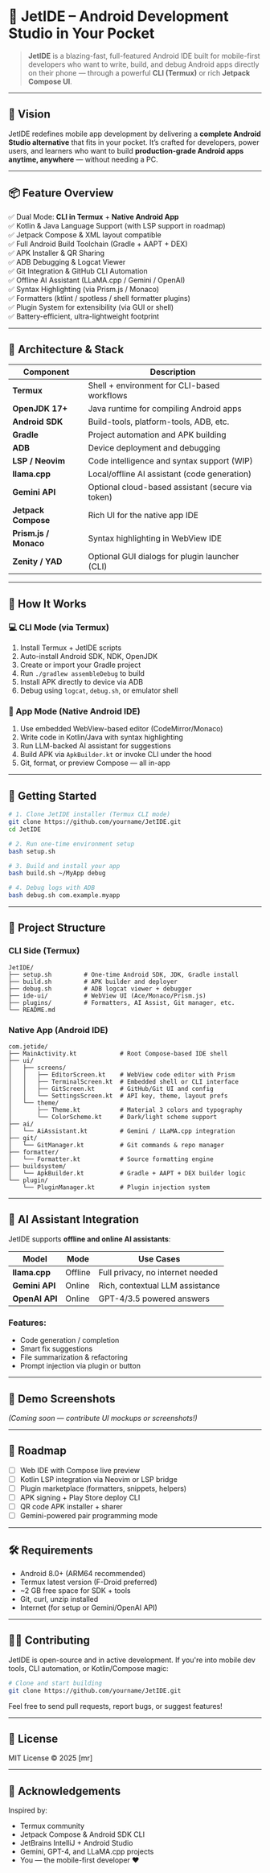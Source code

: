 # 🚀 JetIDE – Android Development Studio in Your Pocket

> **JetIDE** is a blazing-fast, full-featured Android IDE built for mobile-first developers who want to write, build, and debug Android apps directly on their phone — through a powerful **CLI (Termux)** or rich **Jetpack Compose UI**.

---

## 🎯 Vision

JetIDE redefines mobile app development by delivering a **complete Android Studio alternative** that fits in your pocket. It’s crafted for developers, power users, and learners who want to build **production-grade Android apps anytime, anywhere** — without needing a PC.

---

## 📦 Feature Overview

✅ Dual Mode: **CLI in Termux** + **Native Android App**  
✅ Kotlin & Java Language Support (with LSP support in roadmap)  
✅ Jetpack Compose & XML layout compatible  
✅ Full Android Build Toolchain (Gradle + AAPT + DEX)  
✅ APK Installer & QR Sharing  
✅ ADB Debugging & Logcat Viewer  
✅ Git Integration & GitHub CLI Automation  
✅ Offline AI Assistant (LLaMA.cpp / Gemini / OpenAI)  
✅ Syntax Highlighting (via Prism.js / Monaco)  
✅ Formatters (ktlint / spotless / shell formatter plugins)  
✅ Plugin System for extensibility (via GUI or shell)  
✅ Battery-efficient, ultra-lightweight footprint

---

## 🔧 Architecture & Stack

| Component        | Description                                       |
|------------------|---------------------------------------------------|
| **Termux**       | Shell + environment for CLI-based workflows       |
| **OpenJDK 17+**  | Java runtime for compiling Android apps           |
| **Android SDK**  | Build-tools, platform-tools, ADB, etc.            |
| **Gradle**       | Project automation and APK building               |
| **ADB**          | Device deployment and debugging                   |
| **LSP / Neovim** | Code intelligence and syntax support (WIP)        |
| **llama.cpp**    | Local/offline AI assistant (code generation)      |
| **Gemini API**   | Optional cloud-based assistant (secure via token) |
| **Jetpack Compose** | Rich UI for the native app IDE                 |
| **Prism.js / Monaco** | Syntax highlighting in WebView IDE          |
| **Zenity / YAD** | Optional GUI dialogs for plugin launcher (CLI)    |

---

## 🧪 How It Works

### 💻 CLI Mode (via Termux)

1. Install Termux + JetIDE scripts
2. Auto-install Android SDK, NDK, OpenJDK
3. Create or import your Gradle project
4. Run `./gradlew assembleDebug` to build
5. Install APK directly to device via ADB
6. Debug using `logcat`, `debug.sh`, or emulator shell

### 📱 App Mode (Native Android IDE)

1. Use embedded WebView-based editor (CodeMirror/Monaco)
2. Write code in Kotlin/Java with syntax highlighting
3. Run LLM-backed AI assistant for suggestions
4. Build APK via `ApkBuilder.kt` or invoke CLI under the hood
5. Git, format, or preview Compose — all in-app

---

## 🚀 Getting Started

```bash
# 1. Clone JetIDE installer (Termux CLI mode)
git clone https://github.com/yourname/JetIDE.git
cd JetIDE

# 2. Run one-time environment setup
bash setup.sh

# 3. Build and install your app
bash build.sh ~/MyApp debug

# 4. Debug logs with ADB
bash debug.sh com.example.myapp
````

---

## 📁 Project Structure

### CLI Side (Termux)

```
JetIDE/
├── setup.sh         # One-time Android SDK, JDK, Gradle install
├── build.sh         # APK builder and deployer
├── debug.sh         # ADB logcat viewer + debugger
├── ide-ui/          # WebView UI (Ace/Monaco/Prism.js)
├── plugins/         # Formatters, AI Assist, Git manager, etc.
└── README.md
```

### Native App (Android IDE)

```
com.jetide/
├── MainActivity.kt            # Root Compose-based IDE shell
├── ui/
│   ├── screens/
│   │   ├── EditorScreen.kt    # WebView code editor with Prism
│   │   ├── TerminalScreen.kt  # Embedded shell or CLI interface
│   │   ├── GitScreen.kt       # GitHub/Git UI and config
│   │   └── SettingsScreen.kt  # API key, theme, layout prefs
│   └── theme/
│       ├── Theme.kt           # Material 3 colors and typography
│       └── ColorScheme.kt     # Dark/light scheme support
├── ai/
│   └── AiAssistant.kt         # Gemini / LLaMA.cpp integration
├── git/
│   └── GitManager.kt          # Git commands & repo manager
├── formatter/
│   └── Formatter.kt           # Source formatting engine
├── buildsystem/
│   └── ApkBuilder.kt          # Gradle + AAPT + DEX builder logic
└── plugin/
    └── PluginManager.kt       # Plugin injection system
```

---

## 🧠 AI Assistant Integration

JetIDE supports **offline and online AI assistants**:

| Model          | Mode    | Use Cases                        |
| -------------- | ------- | -------------------------------- |
| **llama.cpp**  | Offline | Full privacy, no internet needed |
| **Gemini API** | Online  | Rich, contextual LLM assistance  |
| **OpenAI API** | Online  | GPT-4/3.5 powered answers        |

### Features:

* Code generation / completion
* Smart fix suggestions
* File summarization & refactoring
* Prompt injection via plugin or button

---

## 📲 Demo Screenshots

*(Coming soon — contribute UI mockups or screenshots!)*

---

## 📅 Roadmap

* [ ] Web IDE with Compose live preview
* [ ] Kotlin LSP integration via Neovim or LSP bridge
* [ ] Plugin marketplace (formatters, snippets, helpers)
* [ ] APK signing + Play Store deploy CLI
* [ ] QR code APK installer + sharer
* [ ] Gemini-powered pair programming mode

---

## 🛠 Requirements

* Android 8.0+ (ARM64 recommended)
* Termux latest version (F-Droid preferred)
* \~2 GB free space for SDK + tools
* Git, curl, unzip installed
* Internet (for setup or Gemini/OpenAI API)

---

## 🧑‍💻 Contributing

JetIDE is open-source and in active development. If you're into mobile dev tools, CLI automation, or Kotlin/Compose magic:

```bash
# Clone and start building
git clone https://github.com/yourname/JetIDE.git
```

Feel free to send pull requests, report bugs, or suggest features!

---

## 📜 License

MIT License © 2025 \[mr]

---

## 🙏 Acknowledgements

Inspired by:

* Termux community
* Jetpack Compose & Android SDK CLI
* JetBrains IntelliJ + Android Studio
* Gemini, GPT-4, and LLaMA.cpp projects
* You — the mobile-first developer ❤️




